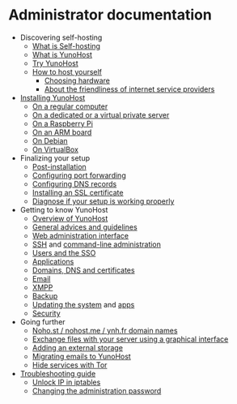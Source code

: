 # Administrator documentation

* Discovering self-hosting
    * [What is Self-hosting](/selfhosting)
    * [What is YunoHost](/whatsyunohost)
    * [Try YunoHost](/try)
    * [How to host yourself](howtohostyourself)
        * [Choosing hardware](/hardware)
        * [About the friendliness of internet service providers](/isp)
* [Installing YunoHost](/install)
    * [On a regular computer](/install_iso)
    * [On a dedicated or a virtual private server](/install_on_vps)
    * [On a Raspberry Pi](/install_on_raspberry)
    * [On an ARM board](/install_on_arm_board)
    * [On Debian](/install_on_debian)
    * [On VirtualBox](/install_on_virtualbox)
* Finalizing your setup
    * [Post-installation](/postinstall)
    * [Configuring port forwarding](/isp_box_config)
    * [Configuring DNS records](/dns_config)
    * [Installing an SSL certificate](/certificate)
    * [Diagnose if your setup is working properly](/diagnostic)
* Getting to know YunoHost
    * [Overview of YunoHost](/overview)
    * [General advices and guidelines](/guidelines)
    * [Web administration interface](/admin)
    * [SSH](/ssh) and [command-line administration](/commandline)
    * [Users and the SSO](/users)
    * [Applications](/apps_overview)
    * [Domains, DNS and certificates](/domains)
    * [Email](/email)
    * [XMPP](/XMPP)
    * [Backup](/backup)
    * [Updating the system](/update) and [apps](/app_update)
    * [Security](/security)
* Going further
    * [Noho.st / nohost.me / ynh.fr domain names](/dns_nohost_me)
    * [Exchange files with your server using a graphical interface](/filezilla)
    * [Adding an external storage](/external_storage)
    * [Migrating emails to YunoHost](/email_migration)
    * [Hide services with Tor](/torhiddenservice)
* [Troubleshooting guide](/troubleshooting_guide)
    * [Unlock IP in iptables](/fail2ban)
    * [Changing the administration password](/change_admin_password)
